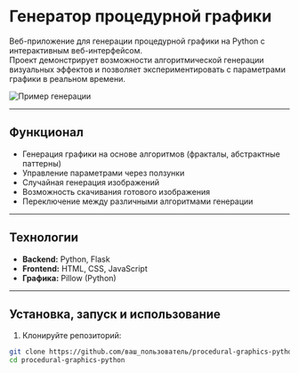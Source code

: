 # Генератор процедурной графики

Веб-приложение для генерации процедурной графики на Python с интерактивным веб-интерфейсом.  
Проект демонстрирует возможности алгоритмической генерации визуальных эффектов и позволяет экспериментировать с параметрами графики в реальном времени.

![Пример генерации](assets/screenshot.png) <!-- сюда можно вставить скриншот или GIF -->

---

## Функционал

- Генерация графики на основе алгоритмов (фракталы, абстрактные паттерны)  
- Управление параметрами через ползунки  
- Случайная генерация изображений  
- Возможность скачивания готового изображения  
- Переключение между различными алгоритмами генерации  

---

## Технологии

- **Backend:** Python, Flask  
- **Frontend:** HTML, CSS, JavaScript  
- **Графика:** Pillow (Python)  

---

## Установка, запуск и использование

1. Клонируйте репозиторий:
```bash
git clone https://github.com/ваш_пользователь/procedural-graphics-python.git
cd procedural-graphics-python
